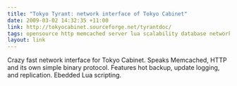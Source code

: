 ```yaml
---
title: "Tokyo Tyrant: network interface of Tokyo Cabinet"
date: 2009-03-02 14:32:35 +11:00
link: http://tokyocabinet.sourceforge.net/tyrantdoc/
tags: opensource http memcached server lua scalability database network tokyocabinet tokyotyrant replication
layout: link
---
```

Crazy fast network interface for Tokyo Cabinet. Speaks Memcached, HTTP and its own simple binary protocol. Features hot backup, update logging, and replication. Ebedded Lua scripting.
